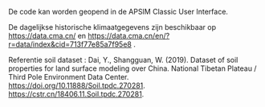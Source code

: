 De code kan worden geopend in de APSIM Classic User Interface.

De dagelijkse historische klimaatgegevens zijn beschikbaar op https://data.cma.cn/ en https://data.cma.cn/en/?r=data/index&cid=713f77e85a7f95e8 .

Referentie soil dataset : 
Dai, Y., Shangguan, W. (2019). Dataset of soil properties for land surface modeling over China. National Tibetan Plateau / Third Pole Environment Data Center. https://doi.org/10.11888/Soil.tpdc.270281. https://cstr.cn/18406.11.Soil.tpdc.270281.
